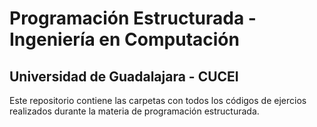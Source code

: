 # Programación Estructurada - Ingeniería en Computación
## Universidad de Guadalajara - CUCEI

Este repositorio contiene las carpetas con todos los códigos de ejercios realizados durante la materia de programación estructurada.
